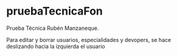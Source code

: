 # pruebaTecnicaFon

Prueba Técnica Rubén Manzaneque.

Para editar y borrar usuarios, especialidades y devopers, se hace deslizando hacia la izquierda el usuario

